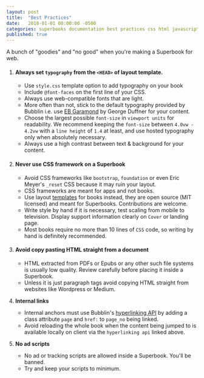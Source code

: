 ```yaml
---
layout: post
title:  "Best Practices"
date:   2018-01-01 00:00:00 -0500
categories: superbooks documentation best practices css html javascript
published: true
---
```


A bunch of "goodies" and "no good" when you're making a Superbook for web.

1. #### Always set `typography` from the `<HEAD>` of layout template.
	+ Use `style.css` template option to add typography on your book
	+ Include `@font-faces` on the first line of your CSS.
	+ Always use web-compatible fonts that are light.
	+ More often than not, stick to the default typography provided by Bubblin i.e. use [EB Garamond](https://fonts.google.com/specimen/EB+Garamond) by George Duffner for your content.
	+ Choose the largest possible `font-size` in `viewport units` for readability. We recommend keeping the `font-size` between `4.0vw - 4.2vw` with a `line height` of `1.4` at least, and use hosted typography only when absolutely necessary.
	+ Always use a high contrast between text & background for your content.


2. #### Never use CSS framework on a Superbook
	+ Avoid CSS frameworks like `bootstrap`, `foundation` or even Eric Meyer's `_reset` CSS because it may ruin your layout.
	+ CSS frameworks are meant for apps and not books.
	+ Use layout [templates](https://github.com/bookiza/templates) for books instead, they are open source (MIT licensed) and meant for Superbooks. Contributions are welcome.
	+ Write style by hand if it is necessary, test scaling from mobile to television. Display support information clearly on `Cover` or landing page.
	+ Most books require no more than 10 lines of `CSS` code, so writing by hand is definitely recommended.


3. #### Avoid copy pasting HTML straight from a document
	+ HTML extracted from PDFs or Epubs or any other such file systems is usually low quality. Review carefully before placing it inside a Superbook.
	+ Unless it is just paragraph tags avoid copying HTML straight from websites like Wordpress or Medium.


4. **Internal links**
	+ Internal anchors must use Bubblin's [hyperlinking API](https://bubblin.io/book/official-handbook-by-marvin-danig/33) by adding a class attribute `page` and `href:` to `page_no` being linked.
	+ Avoid reloading the whole book when the content being jumped to is available locally on client via the `hyperlinking api` linked above.

5. **No ad scripts**
	+ No ad or tracking scripts are allowed inside a Superbook. You'll be banned.
	+ Try and keep your scripts to minimum.